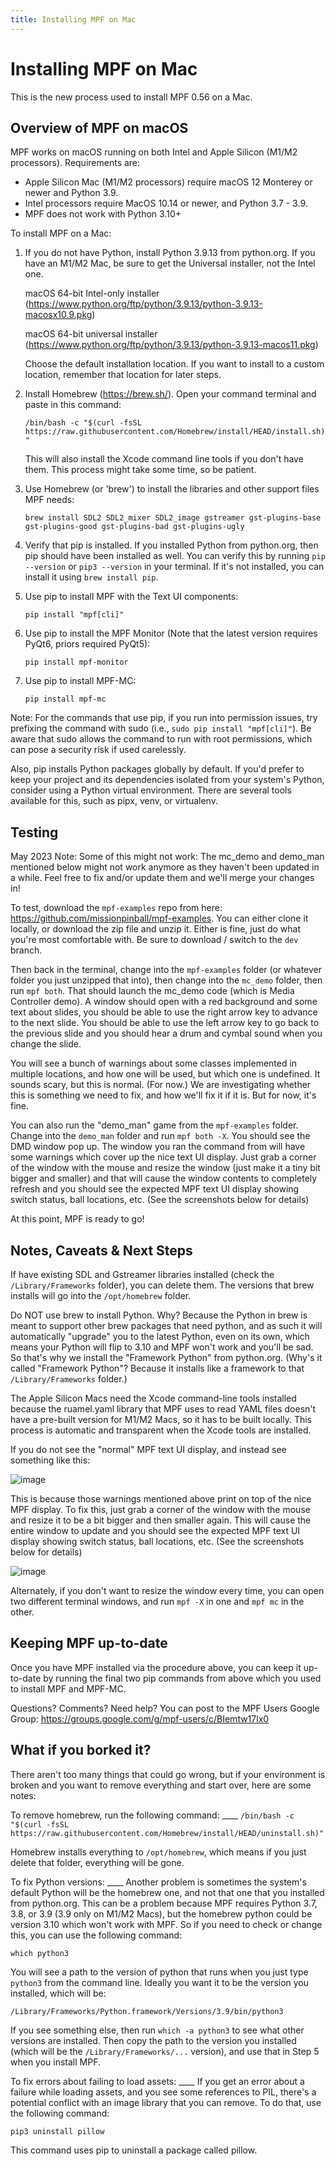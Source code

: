```yaml
---
title: Installing MPF on Mac
---
```


# Installing MPF on Mac

This is the new process used to install MPF 0.56 on a Mac.

## Overview of MPF on macOS

MPF works on macOS running on both Intel and Apple Silicon (M1/M2
processors). Requirements are:

* Apple Silicon Mac (M1/M2 processors) require macOS 12 Monterey or
    newer and Python 3.9.
* Intel processors require MacOS 10.14 or newer, and Python 3.7 - 3.9.
* MPF does not work with Python 3.10+

To install MPF on a Mac:

1.  If you do not have Python, install Python 3.9.13 from python.org. If
    you have an M1/M2 Mac, be sure to get the Universal installer, not
    the Intel one.

    macOS 64-bit Intel-only installer
    (<https://www.python.org/ftp/python/3.9.13/python-3.9.13-macosx10.9.pkg>)

    macOS 64-bit universal installer
    (<https://www.python.org/ftp/python/3.9.13/python-3.9.13-macos11.pkg>)

    Choose the default installation location. If you want to install to
    a custom location, remember that location for later steps.

2.  Install Homebrew (<https://brew.sh/>). Open your command terminal
    and paste in this command:

    `/bin/bash -c "$(curl -fsSL https://raw.githubusercontent.com/Homebrew/install/HEAD/install.sh)"`

    This will also install the Xcode command line tools if you don't
    have them. This process might take some time, so be patient.

3.  Use Homebrew (or 'brew') to install the libraries and other
    support files MPF needs:

    `brew install SDL2 SDL2_mixer SDL2_image gstreamer gst-plugins-base gst-plugins-good gst-plugins-bad gst-plugins-ugly`

4.  Verify that pip is installed. If you installed Python from
    python.org, then pip should have been installed as well. You can
    verify this by running `pip --version` or `pip3 --version` in your
    terminal. If it's not installed, you can install it using
    `brew install pip`.

5.  Use pip to install MPF with the Text UI components:

    `pip install "mpf[cli]"`

6.  Use pip to install the MPF Monitor (Note that the latest version
    requires PyQt6, priors required PyQt5):

    `pip install mpf-monitor`

7.  Use pip to install MPF-MC:

    `pip install mpf-mc`

Note: For the commands that use pip, if you run into permission issues,
try prefixing the command with sudo (i.e.,
`sudo pip install "mpf[cli]"`). Be aware that sudo allows the command to
run with root permissions, which can pose a security risk if used
carelessly.

Also, pip installs Python packages globally by default. If you'd prefer
to keep your project and its dependencies isolated from your system's
Python, consider using a Python virtual environment. There are several
tools available for this, such as pipx, venv, or virtualenv.

## Testing

May 2023 Note: Some of this might not work: The mc_demo and demo_man
mentioned below might not work anymore as they haven't been updated in
a while. Feel free to fix and/or update them and we'll merge your
changes in!

To test, download the `mpf-examples` repo from here:
<https://github.com/missionpinball/mpf-examples>. You can either clone
it locally, or download the zip file and unzip it. Either is fine, just
do what you're most comfortable with. Be sure to download / switch to
the `dev` branch.

Then back in the terminal, change into the `mpf-examples` folder (or
whatever folder you just unzipped that into), then change into the
`mc_demo` folder, then run `mpf both`. That should launch the mc_demo
code (which is Media Controller demo). A window should open with a red
background and some text about slides, you should be able to use the
right arrow key to advance to the next slide. You should be able to use
the left arrow key to go back to the previous slide and you should hear
a drum and cymbal sound when you change the slide.

You will see a bunch of warnings about some classes implemented in
multiple locations, and how one will be used, but which one is
undefined. It sounds scary, but this is normal. (For now.) We are
investigating whether this is something we need to fix, and how we'll
fix it if it is. But for now, it's fine.

You can also run the "demo_man" game from the `mpf-examples` folder.
Change into the `demo_man` folder and run `mpf both -X`. You should see
the DMD window pop up. The window you ran the command from will have
some warnings which cover up the nice text UI display. Just grab a
corner of the window with the mouse and resize the window (just make it
a tiny bit bigger and smaller) and that will cause the window contents
to completely refresh and you should see the expected MPF text UI
display showing switch status, ball locations, etc. (See the screenshots
below for details)

At this point, MPF is ready to go!

## Notes, Caveats & Next Steps

If have existing SDL and Gstreamer libraries installed (check the
`/Library/Frameworks` folder), you can delete them. The versions that
brew installs will go into the `/opt/homebrew` folder.

Do NOT use brew to install Python. Why? Because the Python in brew is
meant to support other brew packages that need python, and as such it
will automatically "upgrade" you to the latest Python, even on its
own, which means your Python will flip to 3.10 and MPF won't work and
you'll be sad. So that's why we install the "Framework Python" from
python.org. (Why's it called "Framework Python"? Because it installs
like a framework to that `/Library/Frameworks` folder.)

The Apple Silicon Macs need the Xcode command-line tools installed
because the ruamel.yaml library that MPF uses to read YAML files
doesn't have a pre-built version for M1/M2 Macs, so it has to be built
locally. This process is automatic and transparent when the Xcode tools
are installed.

If you do not see the "normal" MPF text UI display, and instead see
something like this:

![image](images/bad-display.jpg)

This is because those warnings mentioned above print on top of the nice
MPF display. To fix this, just grab a corner of the window with the
mouse and resize it to be a bit bigger and then smaller again. This will
cause the entire window to update and you should see the expected MPF
text UI display showing switch status, ball locations, etc. (See the
screenshots below for details)

![image](images/good-display.jpg)

Alternately, if you don't want to resize the window every time, you can
open two different terminal windows, and run `mpf -X` in one and
`mpf mc` in the other.

## Keeping MPF up-to-date

Once you have MPF installed via the procedure above, you can keep it
up-to-date by running the final two pip commands from above which you
used to install MPF and MPF-MC.

Questions? Comments? Need help? You can post to the MPF Users Google
Group: <https://groups.google.com/g/mpf-users/c/BIemtw17lx0>

## What if you borked it?

There aren't too many things that could go wrong, but if your
environment is broken and you want to remove everything and start over,
here are some notes:

To remove homebrew, run the following command: ____
`/bin/bash -c "$(curl -fsSL https://raw.githubusercontent.com/Homebrew/install/HEAD/uninstall.sh)"`

Homebrew installs everything to `/opt/homebrew`, which means if you just
delete that folder, everything will be gone.

To fix Python versions: ____ Another problem is sometimes the
system's default Python will be the homebrew one, and not that one that
you installed from python.org. This can be a problem because MPF
requires Python 3.7, 3.8, or 3.9 (3.9 only on M1/M2 Macs), but the
homebrew python could be version 3.10 which won't work with MPF. So if
you need to check or change this, you can use the following command:

`which python3`

You will see a path to the version of python that runs when you just
type `python3` from the command line. Ideally you want it to be the
version you installed, which will be:

`/Library/Frameworks/Python.framework/Versions/3.9/bin/python3`

If you see something else, then run `which -a python3` to see what other
versions are installed. Then copy the path to the version you installed
(which will be the `/Library/Frameworks/...` version), and use that in
Step 5 when you install MPF.

To fix errors about failing to load assets: ____ If you get an error
about a failure while loading assets, and you see some references to
PIL, there's a potential conflict with an image library that you can
remove. To do that, use the following command:

`pip3 uninstall pillow`

This command uses pip to uninstall a package called pillow.
